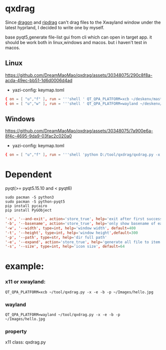 # qxdrag


Since [dragon](https://github.com/mwh/dragon) and [ripdrag](https://github.com/nik012003/ripdrag) can't drag files to the Xwayland window under the latest hyprland, I decided to write one by myself.

base pyqt5,generate file-list gui from cli which can open in target app.
it should be work both in linux,windows and macos. but i haven't test in macos.


## Linux

https://github.com/DreamMaoMao/qxdrag/assets/30348075/290c8f8a-acda-49ec-bb51-1d6d0006d4ad

- yazi-config: keymap.toml
```toml
{ on = [ "u","f" ], run = '''shell ' QT_QPA_PLATFORM=xcb ~/deskenv/master/qxdrag/qxdrag.py -x -e -b -p "$1"' --confirm''',desc="dragon x11" },
{ on = [ "u","w" ], run = '''shell ' QT_QPA_PLATFORM=wayland ~/deskenv/master/qxdrag/qxdrag.py -x -e -b -p "$1"' --confirm''',desc="dragon wayland" },
```


## Windows

https://github.com/DreamMaoMao/qxdrag/assets/30348075/7a900e6a-8f4c-4695-9da9-03fac2c020a0

- yazi-config: keymap.toml

```toml
{ on = [ "u","f" ], run = '''shell 'python D:/tool/qxdrag/qxdrag.py -x -e -b -p "%1"' --confirm''',desc="qxdrag" },
```


# Dependent
pyqt(>= pyqt5.15.10 and < pyqt6) 

```
sudo pacman -S python3
sudo pacman -S python-pyqt5
pip install pycairo
pip install PyGObject
```

```conf
'-x', '--and-exit', action='store_true', help='exit after first successful drag to open'
'-b', '--basename', action='store_true', help='only show basename of each file'
'-w', '--width', type=int, help='window width', default=400
'-t', '--height', type=int, help='window height',default=300
'-p', '--path', type=str, help='dir full path'
'-e', '--expand', action='store_true', help='generate all file to item in folder'
'-s', '--size', type=int, help='icon size', default=64

```

# example:
### x11 or xwayland:
```shell
QT_QPA_PLATFORM=xcb ~/tool/qxdrag.py -x -e -b -p ~/Images/hello.jpg
```

### wayland
```shell
QT_QPA_PLATFORM=wayland ~/tool/qxdrag.py -x -e -b -p ~/Images/hello.jpg
```

### property
x11 class: qxdrag.py
